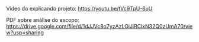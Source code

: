 Vídeo do explicando projeto: https://youtu.be/tVc9TpU-6uU

PDF sobre análise do escopo: https://drive.google.com/file/d/1dJJVc8o7yzAzLOiJiRClxN32Q0zUmA70/view?usp=sharing
